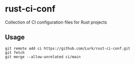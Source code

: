 # rust-ci-conf
Collection of CI configuration files for Rust projects


## Usage
```shell
git remote add ci https://github.com/Lurk/rust-ci-conf.git
git fetch
git merge --allow-unrelated ci/main
```

